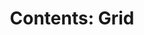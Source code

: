 ---
title: "Contents: Grid"
layout: table-of-contents
order: 14
presentation: grid
search: false
---